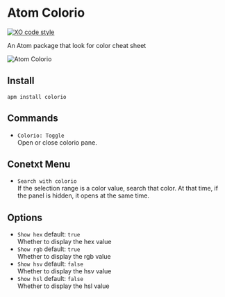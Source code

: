 # Atom Colorio

[![XO code style](https://img.shields.io/badge/code_style-XO-5ed9c7.svg)](https://github.com/sindresorhus/xo)

An Atom package that look for color cheat sheet

![Atom Colorio](https://github.com/nju33/atom-colorio/blob/master/screenshot.gif?raw=true)

## Install

```
apm install colorio
```

## Commands

- `Colorio: Toggle`  
  Open or close colorio pane.

## Conetxt Menu

- `Search with colorio`  
  If the selection range is a color value, search that color. At that time, if the panel is hidden, it opens at the same time.

## Options

- `Show hex` default: `true`  
  Whether to display the hex value  
- `Show rgb` default: `true`  
  Whether to display the rgb value  
- `Show hsv` default: `false`   
  Whether to display the hsv value  
- `Show hsl` default: `false`  
  Whether to display the hsl value  
